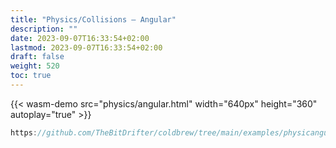 ```yaml
---
title: "Physics/Collisions — Angular"
description: ""
date: 2023-09-07T16:33:54+02:00
lastmod: 2023-09-07T16:33:54+02:00
draft: false
weight: 520
toc: true
---
```


{{< wasm-demo src="physics/angular.html" width="640px" height="360" autoplay="true" >}}

```go
https://github.com/TheBitDrifter/coldbrew/tree/main/examples/physicangular
```
